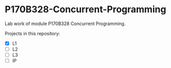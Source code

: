 # P170B328-Concurrent-Programming

Lab work of module P170B328 Concurrent Programming.

Projects in this repository:
- [x] L1
- [ ] L2
- [ ] L3
- [ ] IP
